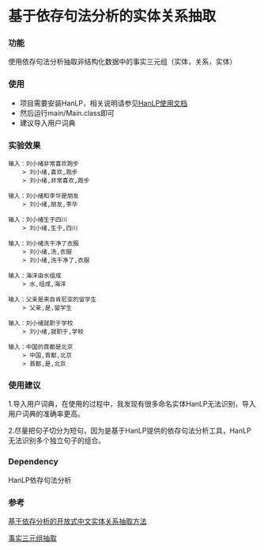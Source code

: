 # 基于依存句法分析的实体关系抽取

### 功能

使用依存句法分析抽取非结构化数据中的事实三元组（实体，关系，实体）

### 使用

* 项目需要安装HanLP，相关说明请参见[HanLP使用文档](http://hanlp.linrunsoft.com/doc.html)
* 然后运行main/Main.class即可
* 建议导入用户词典

### 实验效果

```
输入：刘小绪非常喜欢跑步
    > 刘小绪,喜欢,跑步
    > 刘小绪,非常喜欢,跑步

输入：刘小绪和李华是朋友
    > 刘小绪,朋友,李华

输入：刘小绪生于四川
    > 刘小绪,生于,四川

输入：刘小绪洗干净了衣服
    > 刘小绪,洗,衣服
    > 刘小绪,洗干净了,衣服

输入：海洋由水组成
    > 水,组成,海洋

输入：父亲是来自肯尼亚的留学生
    > 父亲,是,留学生

输入：刘小绪就职于学校
    > 刘小绪,就职于,学校

输入：中国的首都是北京
    > 中国,首都,北京
    > 首都,是,北京
```

### 使用建议

1.导入用户词典，在使用的过程中，我发现有很多命名实体HanLP无法识别，导入用户词典的准确率更高。

2.尽量把句子切分为短句，因为是基于HanLP提供的依存句法分析工具，HanLP无法识别多个独立句子的组合。

### Dependency

HanLP依存句法分析

### 参考

[基于依存分析的开放式中文实体关系抽取方法](http://www.docin.com/p-1715877509.html)

[事实三元组抽取](https://github.com/twjiang/fact_triple_extraction)